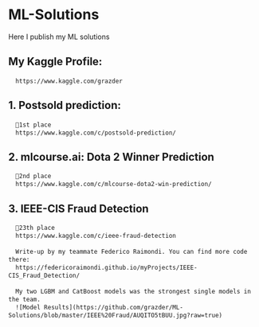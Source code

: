 # ML-Solutions
Here I publish my ML solutions

## My Kaggle Profile:
      https://www.kaggle.com/grazder

## 1. Postsold prediction: 
      🥇1st place
      https://www.kaggle.com/c/postsold-prediction/
      

## 2. mlcourse.ai: Dota 2 Winner Prediction
      🥈2nd place
      https://www.kaggle.com/c/mlcourse-dota2-win-prediction/
      
    
## 3. IEEE-CIS Fraud Detection
      🥈23th place
      https://www.kaggle.com/c/ieee-fraud-detection
      
      Write-up by my teammate Federico Raimondi. You can find more code there:
      https://federicoraimondi.github.io/myProjects/IEEE-CIS_Fraud_Detection/
      
      My two LGBM and CatBoost models was the strongest single models in the team.
      ![Model Results](https://github.com/grazder/ML-Solutions/blob/master/IEEE%20Fraud/AUQITO5tBUU.jpg?raw=true)
      
